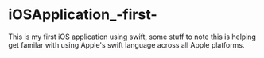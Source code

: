 # iOSApplication_-first-
This is my first iOS application using swift, some stuff to note this is helping get familar with using Apple's swift language across all Apple platforms.
